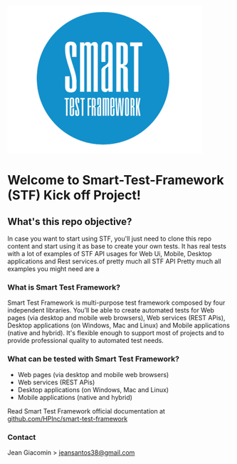 ![stfLogo](readme-img/stf_logo.png)
# Welcome to Smart-Test-Framework (STF) Kick off Project!

## What's this repo objective?
 In case you want to start using STF, you'll just need to clone this repo content and start using it as base to create your own tests.
 It has real tests with a lot of examples of STF API usages for Web Ui, Mobile, Desktop applications and Rest services.of pretty much all STF API Pretty much all examples you might need are a

### What is Smart Test Framework?
Smart Test Framework is multi-purpose test framework composed by four independent libraries. You’ll be able to create automated tests for Web pages (via desktop and mobile web browsers), Web services (REST APis), Desktop applications (on Windows, Mac and Linux) and Mobile applications (native and hybrid). It's flexible enough to support most of projects and to provide professional quality to automated test needs.

### What can be tested with Smart Test Framework?
- Web pages (via desktop and mobile web browsers)
- Web services (REST APis)
- Desktop applications (on Windows, Mac and Linux)
- Mobile applications (native and hybrid)

Read Smart Test Framework official documentation at [github.com/HPInc/smart-test-framework](https://github.com/HPInc/smart-test-framework)
### Contact
Jean Giacomin > jeansantos38@gmail.com
